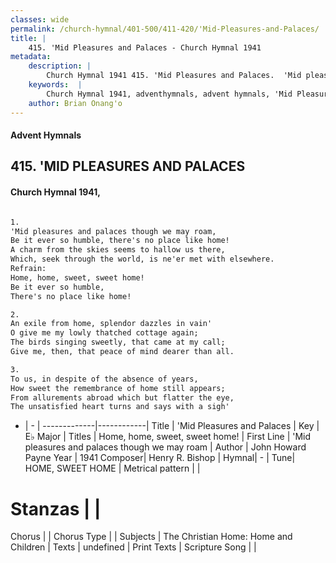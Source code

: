 ```yaml
---
classes: wide
permalink: /church-hymnal/401-500/411-420/'Mid-Pleasures-and-Palaces/
title: |
    415. 'Mid Pleasures and Palaces - Church Hymnal 1941
metadata:
    description: |
        Church Hymnal 1941 415. 'Mid Pleasures and Palaces.  'Mid pleasures and palaces though we may roam,  Be it ever so humble, there's no place like home!  A charm from the skies seems to hallow us there,  Which, seek through the world, is ne'er met with elsewhere.  
    keywords:  |
        Church Hymnal 1941, adventhymnals, advent hymnals, 'Mid Pleasures and Palaces, 'Mid pleasures and palaces though we may roam. Home, home, sweet, sweet home! 
    author: Brian Onang'o
---
```


#### Advent Hymnals
## 415. 'MID PLEASURES AND PALACES
####  Church Hymnal 1941,

```txt

1.
'Mid pleasures and palaces though we may roam, 
Be it ever so humble, there's no place like home! 
A charm from the skies seems to hallow us there, 
Which, seek through the world, is ne'er met with elsewhere. 
Refrain:
Home, home, sweet, sweet home! 
Be it ever so humble, 
There's no place like home! 

2.
An exile from home, splendor dazzles in vain' 
O give me my lowly thatched cottage again; 
The birds singing sweetly, that came at my call; 
Give me, then, that peace of mind dearer than all. 

3.
To us, in despite of the absence of years, 
How sweet the remembrance of home still appears; 
From allurements abroad which but flatter the eye, 
The unsatisfied heart turns and says with a sigh'

```

- |   -  |
-------------|------------|
Title | 'Mid Pleasures and Palaces |
Key | E♭ Major |
Titles | Home, home, sweet, sweet home!  |
First Line | 'Mid pleasures and palaces though we may roam |
Author | John Howard Payne
Year | 1941
Composer| Henry R. Bishop |
Hymnal|  - |
Tune| HOME, SWEET HOME |
Metrical pattern | |
# Stanzas |  |
Chorus |  |
Chorus Type |  |
Subjects | The Christian Home: Home and Children |
Texts | undefined |
Print Texts | 
Scripture Song |  |
    
